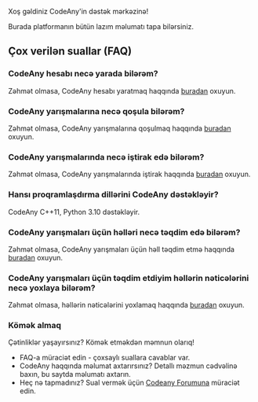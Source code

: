 Xoş gəldiniz CodeAny'in dəstək mərkəzinə!

Burada platformanın bütün lazım məlumatı tapa bilərsiniz.

## Çox verilən suallar (FAQ)

### **CodeAny hesabı necə yarada bilərəm?**

Zəhmət olmasa, CodeAny hesabı yaratmaq haqqında [buradan](sign-up.md) oxuyun.

### **CodeAny yarışmalarına necə qoşula bilərəm?**

Zəhmət olmasa, CodeAny yarışmalarına qoşulmaq haqqında [buradan](competitions.md#yarsmaya-qosulmaq) oxuyun.

### **CodeAny yarışmalarında necə iştirak edə bilərəm?**

Zəhmət olmasa, CodeAny yarışmalarında iştirak haqqında [buradan](competitions.md#istirak) oxuyun.

### **Hansı proqramlaşdırma dillərini CodeAny dəstəkləyir?**

CodeAny C++11, Python 3.10 dəstəkləyir.

### **CodeAny yarışmaları üçün həlləri necə təqdim edə bilərəm?**

Zəhmət olmasa, CodeAny yarışmaları üçün həll təqdim etmə haqqında [buradan](competitions.md#hllrin-gondrilmsi) oxuyun.

### **CodeAny yarışmaları üçün təqdim etdiyim həllərin nəticələrini necə yoxlaya bilərəm?**

Zəhmət olmasa, həllərin nəticələrini yoxlamaq haqqında [buradan](competitions.md#hllrin-gondrilmsi) oxuyun.

### Kömək almaq
Çətinliklər yaşayırsınız? Kömək etməkdən məmnun olarıq!

* FAQ-a müraciət edin - çoxsaylı suallara cavablar var.
* CodeAny haqqında məlumat axtarırsınız? Detallı məzmun cədvəlinə baxın, bu saytda məlumatı axtarın.
* Heç nə tapmadınız? Sual vermək üçün [Codeany Forumuna](https://codeany.org/az/community/forum/) müraciət edin.